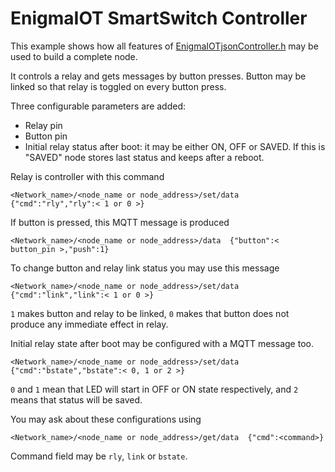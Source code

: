 # EnigmaIOT SmartSwitch Controller

This example shows how all features of [EnigmaIOTjsonController.h](https://github.com/gmag11/EnigmaIOT/blob/dev/src/EnigmaIOTjsonController.h) may be used to build a complete node.

It controls a relay and gets messages by button presses. Button may be linked so that relay is toggled on every button press.

Three configurable parameters are added:

- Relay pin
- Button pin
- Initial relay status after boot: it may be either ON, OFF or SAVED. If this is "SAVED" node stores last status and keeps after a reboot.

Relay is controller with this command

```
<Network_name>/<node_name or node_address>/set/data  {"cmd":"rly","rly":< 1 or 0 >}
```

If button is pressed, this MQTT message is produced

```
<Network_name>/<node_name or node_address>/data  {"button":< button_pin >,"push":1}
```

To change button and relay link status you may use this message

```
<Network_name>/<node_name or node_address>/set/data  {"cmd":"link","link":< 1 or 0 >}
```

`1` makes button and relay to be linked, `0` makes that button does not produce any immediate effect in relay.

Initial relay state after boot may be configured with a MQTT message too.

```
<Network_name>/<node_name or node_address>/set/data  {"cmd":"bstate","bstate":< 0, 1 or 2 >}
```

`0` and `1` mean that LED will start in OFF or ON state respectively, and `2` means that status will be saved.

You may ask about these configurations using

```
<Network_name>/<node_name or node_address>/get/data  {"cmd":<command>}
```

Command field may be `rly`, `link` or `bstate`.

 